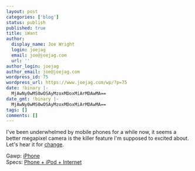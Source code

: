 ```yaml
---
layout: post
categories: ['blog']
status: publish
published: true
title: iWant
author:
  display_name: Joe Wright
  login: joejag
  email: joe@joejag.com
  url: ''
author_login: joejag
author_email: joe@joejag.com
wordpress_id: 75
wordpress_url: https://www.joejag.com/wp/?p=75
date: !binary |-
  MjAwNy0wMS0wOSAyMzoxMDoxMiArMDAwMA==
date_gmt: !binary |-
  MjAwNy0wMS0wOSAyMzoxMDoxMiArMDAwMA==
tags: []
comments: []
---
```


<p>I've been underwhelmed by mobile phones for a while now, it seems a better megapixel camera is the killer feature I'm supposed to excited about.  Let's hear it for <a href="http://news.bbc.co.uk/1/hi/technology/6246063.stm">change</a>.</p>
<p>Gawp: <a href="http://www.apple.com/iphone/">iPhone</a><br />
Specs: <a href="http://www.apple.com/iphone/technology/specs.html">Phone + iPod + Internet</a></p>
